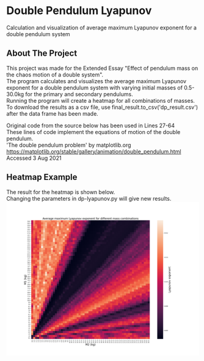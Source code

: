 # Double Pendulum Lyapunov
Calculation and visualization of average maximum Lyapunov exponent for a double pendulum system

<!-- ABOUT THE PROJECT -->
## About The Project

This project was made for the Extended Essay "Effect of pendulum mass on the chaos motion of a double system". \
The program calculates and visualizes the average maximum Lyapunov exponent for a double pendulum system with varying initial masses of 0.5-30.0kg for the primary and secondary pendulums. \
Running the program will create a heatmap for all combinations of masses. To download the results as a csv file, use final_result.to_csv('dp_result.csv') after the data frame has been made.

Original code from the source below has been used in Lines 27-64 \
These lines of code implement the equations of motion of the double pendulum. \
'The double pendulum problem' by matplotlib.org \
https://matplotlib.org/stable/gallery/animation/double_pendulum.html \
Accessed 3 Aug 2021

<!-- ABOUT THE PROJECT -->
## Heatmap Example

The result for the heatmap is shown below. \
Changing the parameters in dp-lyapunov.py will give new results.
![alt text](https://github.com/shinben0327/Double-Pendulum-Lyapunov/blob/main/final_result.png?raw=true)

